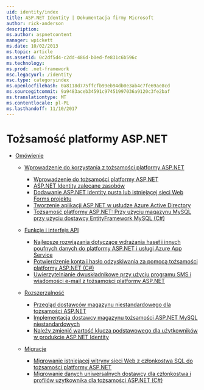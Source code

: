 ```yaml
---
uid: identity/index
title: ASP.NET Identity | Dokumentacja firmy Microsoft
author: rick-anderson
description: 
ms.author: aspnetcontent
manager: wpickett
ms.date: 10/02/2013
ms.topic: article
ms.assetid: 0c2df5d4-c2dd-486d-b0ed-fe831c6b596c
ms.technology: 
ms.prod: .net-framework
msc.legacyurl: /identity
msc.type: categoryindex
ms.openlocfilehash: 0a8118d775ffcfb99eb94db0e3ab4c7fe69ae8cd
ms.sourcegitcommit: 9a9483aceb34591c97451997036a9120c3fe2baf
ms.translationtype: MT
ms.contentlocale: pl-PL
ms.lasthandoff: 11/10/2017
---
```

<a name="aspnet-identity"></a>Tożsamość platformy ASP.NET
====================
- [Omówienie](overview/index.md)

    - [Wprowadzenie do korzystania z tożsamości platformy ASP.NET](overview/getting-started/index.md)

        - [Wprowadzenie do tożsamości platformy ASP.NET](overview/getting-started/introduction-to-aspnet-identity.md)
        - [ASP.NET Identity zalecane zasobów](overview/getting-started/aspnet-identity-recommended-resources.md)
        - [Dodawanie ASP.NET Identity pusta lub istniejącej sieci Web Forms projektu](overview/getting-started/adding-aspnet-identity-to-an-empty-or-existing-web-forms-project.md)
        - [Tworzenie aplikacji ASP.NET w usłudze Azure Active Directory](overview/getting-started/developing-aspnet-apps-with-windows-azure-active-directory.md)
        - [Tożsamość platformy ASP.NET: Przy użyciu magazynu MySQL przy użyciu dostawcy EntityFramework MySQL (C#)](overview/getting-started/aspnet-identity-using-mysql-storage-with-an-entityframework-mysql-provider.md)
    - [Funkcje i interfejs API](overview/features-api/index.md)

        - [Najlepsze rozwiązania dotyczące wdrażania haseł i innych poufnych danych do platformy ASP.NET i usługi Azure App Service](overview/features-api/best-practices-for-deploying-passwords-and-other-sensitive-data-to-aspnet-and-azure.md)
        - [Potwierdzenie konta i hasło odzyskiwania za pomocą tożsamości platformy ASP.NET (C#)](overview/features-api/account-confirmation-and-password-recovery-with-aspnet-identity.md)
        - [Uwierzytelnianie dwuskładnikowe przy użyciu programu SMS i wiadomości e-mail z tożsamości platformy ASP.NET](overview/features-api/two-factor-authentication-using-sms-and-email-with-aspnet-identity.md)
    - [Rozszerzalność](overview/extensibility/index.md)

        - [Przegląd dostawców magazynu niestandardowego dla tożsamości ASP.NET](overview/extensibility/overview-of-custom-storage-providers-for-aspnet-identity.md)
        - [Implementacja dostawcy magazynu tożsamości ASP.NET MySQL niestandardowych](overview/extensibility/implementing-a-custom-mysql-aspnet-identity-storage-provider.md)
        - [Należy zmienić wartość klucza podstawowego dla użytkowników w produkcie ASP.NET Identity](overview/extensibility/change-primary-key-for-users-in-aspnet-identity.md)
    - [Migracje](overview/migrations/index.md)

        - [Migrowanie istniejącej witryny sieci Web z członkostwa SQL do tożsamości platformy ASP.NET](overview/migrations/migrating-an-existing-website-from-sql-membership-to-aspnet-identity.md)
        - [Migrowanie danych uniwersalnych dostawcy dla członkostwa i profilów użytkownika dla tożsamości ASP.NET (C#)](overview/migrations/migrating-universal-provider-data-for-membership-and-user-profiles-to-aspnet-identity.md)
